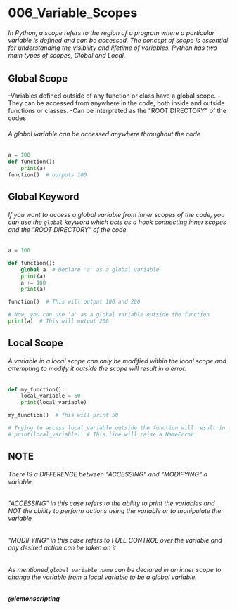 # 006_Variable_Scopes

###### In Python, a scope refers to the region of a program where a particular variable is defined and can be accessed. The concept of scope is essential for understanding the visibility and lifetime of variables. Python has two main types of scopes, Global and Local.

## Global Scope
-Variables defined outside of any function or class have a global scope.
-They can be accessed from anywhere in the code, both inside and outside functions or classes.
-Can be interpreted as the "ROOT DIRECTORY" of the codes
###### A global variable can be accessed anywhere throughout the code
```python
a = 100
def function():
    print(a)
function()  # outputs 100
```

## Global Keyword
###### If you want to access a global variable from inner scopes of the code, you can use the ```global``` keyword which acts as a hook connecting inner scopes and the "ROOT DIRECTORY" of the code.

```python
a = 100

def function():
    global a  # Declare 'a' as a global variable
    print(a)
    a += 100
    print(a)

function()  # This will output 100 and 200

# Now, you can use 'a' as a global variable outside the function
print(a)  # This will output 200
```

## Local Scope
###### A variable in a local scope can only be modified within the local scope and attempting to modify it outside the scope will result in a error.
```python
def my_function():
    local_variable = 50
    print(local_variable)

my_function()  # This will print 50

# Trying to access local_variable outside the function will result in an error
# print(local_variable)  # This line will raise a NameError
```

## NOTE
###### There IS a DIFFERENCE between "ACCESSING" and "MODIFYING" a variable. 
###### "ACCESSING" in this case refers to the ability to print the variables and NOT the ability to perform actions using the variable or to manipulate the variable
###### "MODIFYING" in this case refers to FULL CONTROL over the variable and any desired action can be taken on it

###### As mentioned,```global variable_name``` can be declared in an inner scope to change the variable from a local variable to be a global variable.

##### @lemonscripting

